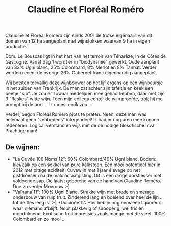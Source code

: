 ﻿---
title: Claudine et Floréal Roméro
huis:  Dom. Le Bouscas
regio: Le Gers
photo: romero.jpg
layout: wijnhuis 

wijnen:
    - naam: La Cuvée 100 Noms'12 
      ref:   
      app:  Vin de France
      type: Blanc sec
      cep:  Colombard/Ugni blanc
      prijs: 7.09€
    
    - naam: Vaïhana'11
      ref:   
      app:  Vin de France
      type: Blanc sec
      cep:  Colombard
      prijs: 7.65€
    
    - naam: Dulcinée'12 (50cl)
      ref:   
      app:  Moût partiellement fermenté
      type: Blanc liquoreux
      cep:  Colombard
      prijs: 24.29€
      
    
---
Claudine et Floréal Roméro zijn sinds 2001 de trotse eigenaars van dit domein van 12 ha aangeplant met wijnstokken waarvan 9 ha in eigen productie.

Dom. Le Bouscas ligt in het hart van het terroir van Ténarèze, in de Côtes de Gascogne. Vanaf dag 1 wordt er in "biodynamie" gewerkt.
Oude aanplant van 33% Ugni blanc, 25% Colombard, 8% Merlot en 8% Tannat. Verder werden recent de overige 26% Cabernet franc eigenhandig aangeplant.

Wij botsten toevallig deze wijnbouwer op het lijf ergens op een wijnbeursje in het zuiden van Frankrijk. De man zat achter zijn tafeltje en keek een beetje "sip".
Je zou er zowaar medelijden mee gehad hebben, daar met zijn 3 "fleskes" witte wijn. Toen mijn collega echter de wijn proefde, trok hij me prompt bij de arm ...
Ik moest en ik zou ...

Verder, begon Floréal Roméro plots te praten. Neen, deze man was helemaal geen "zebbedees" integendeel! Ik had er nog uren mee kunnen redeneren. Logica, verstand en wijs met de 
de nodige filosofische inval. Prachtige man!

De wijnen:
----------
* "La Cuvée 100 Noms'12": 60% Colombard/40% Ugni blanc. Bodem: klei/kalk op een sokkel van pure kalksteen. Een mooi potentieel hier in 2012 met pittige aciditeit. 
Cuvewijn met 1 jaar élevage op het gistdroesem na de malolactaatgisting. Dit is een droge dorstlesser met voldoende sap. De laatst geborene van de hand van Claudine Roméro.
Doe zo verder Mevrouw :-)
* "Vaïhana'11": 100% Ugni Blanc. Strakke wijn met brede en smeuïge onderbouw van ruip fruit. Zinderend lang en boeiend over heel de lijn ... tot de fles leeg is! :-)
*Dulcinée'12: Hier heb je nog eens een liquoreux waar niemand afblijft. Nooit plakkerig of sirooperig, wel fris en mondfilmend. Exotische fruitimpressies zoals mango met de vleet.
100% Colombard en zo mooi ...



